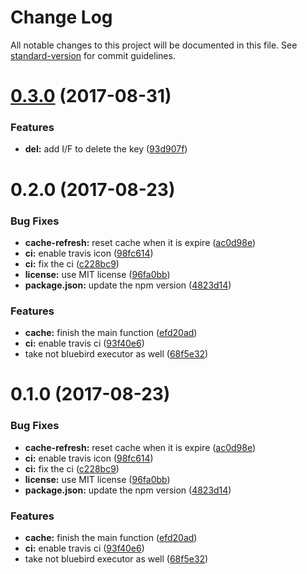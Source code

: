 # Change Log

All notable changes to this project will be documented in this file. See [standard-version](https://github.com/conventional-changelog/standard-version) for commit guidelines.

<a name="0.3.0"></a>
# [0.3.0](https://github.com/gedennis/interface-cacher/compare/v0.2.0...v0.3.0) (2017-08-31)


### Features

* **del:** add I/F to delete the key ([93d907f](https://github.com/gedennis/interface-cacher/commit/93d907f))



<a name="0.2.0"></a>
# 0.2.0 (2017-08-23)


### Bug Fixes

* **cache-refresh:** reset cache when it is expire ([ac0d98e](https://github.com/gedennis/interface-cacher/commit/ac0d98e))
* **ci:** enable travis icon ([98fc614](https://github.com/gedennis/interface-cacher/commit/98fc614))
* **ci:** fix the ci ([c228bc9](https://github.com/gedennis/interface-cacher/commit/c228bc9))
* **license:** use MIT license ([96fa0bb](https://github.com/gedennis/interface-cacher/commit/96fa0bb))
* **package.json:** update the npm version ([4823d14](https://github.com/gedennis/interface-cacher/commit/4823d14))


### Features

* **cache:** finish the main function ([efd20ad](https://github.com/gedennis/interface-cacher/commit/efd20ad))
* **ci:** enable travis ci ([93f40e6](https://github.com/gedennis/interface-cacher/commit/93f40e6))
* take not bluebird executor as well ([68f5e32](https://github.com/gedennis/interface-cacher/commit/68f5e32))



<a name="0.1.0"></a>
# 0.1.0 (2017-08-23)


### Bug Fixes

* **cache-refresh:** reset cache when it is expire ([ac0d98e](https://github.com/gedennis/interface-cacher/commit/ac0d98e))
* **ci:** enable travis icon ([98fc614](https://github.com/gedennis/interface-cacher/commit/98fc614))
* **ci:** fix the ci ([c228bc9](https://github.com/gedennis/interface-cacher/commit/c228bc9))
* **license:** use MIT license ([96fa0bb](https://github.com/gedennis/interface-cacher/commit/96fa0bb))
* **package.json:** update the npm version ([4823d14](https://github.com/gedennis/interface-cacher/commit/4823d14))


### Features

* **cache:** finish the main function ([efd20ad](https://github.com/gedennis/interface-cacher/commit/efd20ad))
* **ci:** enable travis ci ([93f40e6](https://github.com/gedennis/interface-cacher/commit/93f40e6))
* take not bluebird executor as well ([68f5e32](https://github.com/gedennis/interface-cacher/commit/68f5e32))
